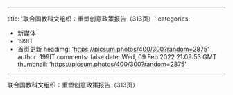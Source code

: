 
---
title: '联合国教科文组织：重塑创意政策报告（313页）'
categories: 
 - 新媒体
 - 199IT
 - 首页更新
headimg: 'https://picsum.photos/400/300?random=2875'
author: 199IT
comments: false
date: Wed, 09 Feb 2022 21:09:53 GMT
thumbnail: 'https://picsum.photos/400/300?random=2875'
---

<div>   
联合国教科文组织：重塑创意政策报告（313页）  
</div>
            